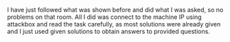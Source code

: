 I have just followed what was shown before and did what I was asked, so no problems on that room. All I did was connect to the machine IP using attackbox and read the task carefully, as most solutions were already given and I just used given solutions to obtain answers to provided questions. 